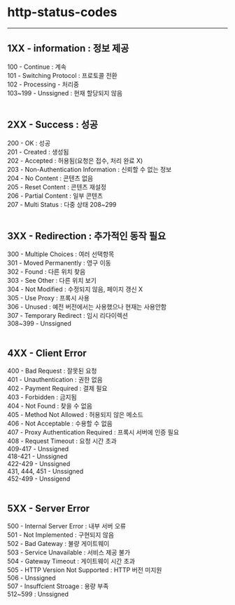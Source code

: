 # http-status-codes
---

## 1XX - information : 정보 제공
100 - Continue : 계속<br>
101 - Switching Protocol : 프로토콜 전환<br>
102 - Processing - 처리중<br>
103~199 - Unssigned : 현재 할당되지 않음
<br><br>

## 2XX - Success : 성공
200 - OK : 성공<br>
201 - Created : 생성됨<br>
202 - Accepted : 허용됨(요청은 접수, 처리 완료 X)<br>
203 - Non-Authentication Information : 신뢰할 수 없는 정보<br>
204 - No Content : 콘텐츠 없음<br>
205 - Reset Content : 콘텐츠 재설정<br>
206 - Partial Content : 일부 콘텐츠<br>
207 - Multi Status : 다중 상태
208~299
<br><br>

## 3XX - Redirection : 추가적인 동작 필요
300 - Multiple Choices : 여러 선택항목<br>
301 - Moved Permanently : 영구 이동<br>
302 - Found : 다른 위치 찾음<br>
303 - See Other : 다른 위치 보기<br>
304 - Not Modified : 수정되지 않음, 페이지 갱신 X<br>
305 - Use Proxy : 프록시 사용<br>
306 - Unused : 예전 버전에서는 사용했으나 현재는 사용안함<br>
307 - Temporary Redirect : 임시 리다이렉션<br>
308~399 - Unssigned
<br><br>

## 4XX - Client Error
400 - Bad Request : 잘못된 요청<br>
401 - Unauthentication : 권한 없음<br>
402 - Payment Required : 결제 필요<br>
403 - Forbidden : 금지됨<br>
404 - Not Found : 찾을 수 없음<br>
405 - Method Not Allowed : 허용되지 않은 메소드<br>
406 - Not Acceptable : 수용할 수 없음<br>
407 - Proxy Authentication Required : 프록시 서버에 인증 필요<br>
408 - Request Timeout : 요청 시간 초과<br>
409-417 - Unssigned<br>
418-421 - Unssigned<br>
422-429 - Unssigned<br>
431, 444, 451 - Unssigned<br>
452-499 - Unssigend
<br><br>

## 5XX - Server Error
500 - Internal Server Error : 내부 서버 오류<br>
501 - Not Implemented : 구현되지 않음<br>
502 - Bad Gateway : 불량 게이트웨이<br>
503 - Service Unavailable : 서비스 제공 불가<br>
504 - Gateway Timeout : 게이트웨이 시간 초과<br>
505 - HTTP Version Not Supported : HTTP 버전 미지원<br>
506 - Unssigned<br>
507 - Insuffcient Stroage : 용량 부족<br>
512~599 : Unssigned